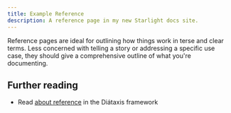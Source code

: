 ```yaml
---
title: Example Reference
description: A reference page in my new Starlight docs site.
---
```


Reference pages are ideal for outlining how things work in terse and clear terms. Less concerned with telling a story or addressing a specific use case, they should give a comprehensive outline of what you're documenting.

## Further reading

- Read [about reference](https://diataxis.fr/reference/) in the Diátaxis framework
